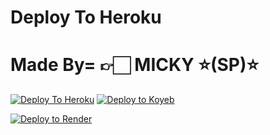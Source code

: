 # Deploy To Heroku
# Made By= 👉🏻 MICKY ⭐(SP)⭐
[![Deploy To Heroku](https://www.herokucdn.com/deploy/button.svg)](https://heroku.com/deploy?template=https://github.com/Rohanthakur360/New_Txt_Random)
[![Deploy to Koyeb](https://www.koyeb.com/static/images/deploy/button.svg)](https://app.koyeb.com/deploy?name=saini-txt-bot&repository=nikhilsaini098%2FSaini-txt-bot&branch=main&instance_type=free&instances_min=0)

[![Deploy to Render](https://render.com/images/deploy-to-render-button.svg)](https://render.com/deploy?repo=https://github.com/nikhilsaini098/Saini-txt-direct)
